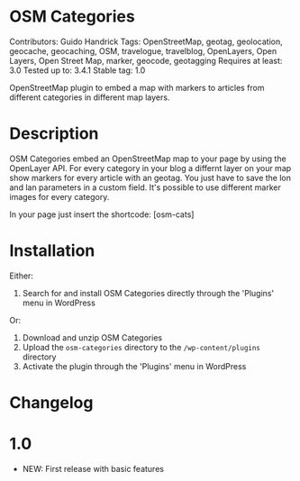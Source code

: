 OSM Categories
=====
Contributors: Guido Handrick
Tags: OpenStreetMap, geotag, geolocation, geocache, geocaching, OSM, travelogue, travelblog, OpenLayers, Open Layers, Open Street Map, marker, geocode, geotagging
Requires at least: 3.0
Tested up to: 3.4.1
Stable tag: 1.0 

OpenStreetMap plugin to embed a map with markers to articles from different categories in different map layers. 


Description
==

OSM Categories embed an OpenStreetMap map to your page by using the OpenLayer API. For every category in your blog a differnt layer on your map show markers for every article with an geotag.
You just have to save the lon and lan parameters in a custom field. It's possible to use different marker images for every category.

In your page just insert the shortcode: [osm-cats] 

Installation 
==

Either:

1. Search for and install OSM Categories directly through the 'Plugins' menu in WordPress

Or:

1. Download and unzip OSM Categories
1. Upload the `osm-categories` directory to the `/wp-content/plugins` directory
1. Activate the plugin through the 'Plugins' menu in WordPress

Changelog 
==

1.0
=
* NEW: First release with basic features